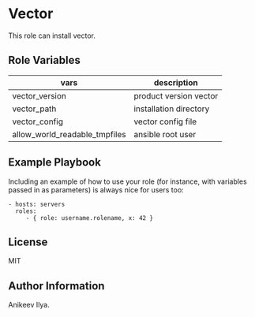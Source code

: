 Vector
=========

This role can install vector.

Role Variables
--------------

| vars | description |
|------|-------------|
| vector_version | product version vector |
| vector_path | installation directory |
| vector_config | vector config file |
| allow_world_readable_tmpfiles | ansible root user |

Example Playbook
----------------

Including an example of how to use your role (for instance, with variables passed in as parameters) is always nice for users too:

    - hosts: servers
      roles:
         - { role: username.rolename, x: 42 }

License
-------

MIT

Author Information
------------------

Anikeev Ilya.
